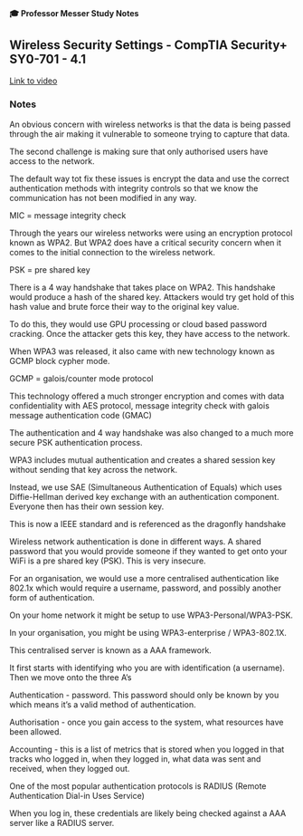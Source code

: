 #### 🎓 Professor Messer Study Notes

##  Wireless Security Settings - CompTIA Security+ SY0-701 - 4.1

[Link to video](https://youtu.be/KaqKoKNEKnE?si=QE84QZYOkCIxUcXt)

### Notes

An obvious concern with wireless networks is that the data is being passed through the air making it vulnerable to someone trying to capture that data.

The second challenge is making sure that only authorised users have access to the network.

The default way tot fix these issues is encrypt the data and use the correct authentication methods with integrity controls so that we know the communication has not been modified in any way. 

MIC = message integrity check

Through the years our wireless networks were using an encryption protocol known as WPA2. But WPA2 does have a critical security concern when it comes to the initial connection to the wireless network.

PSK = pre shared key

There is a 4 way handshake that takes place on WPA2. This handshake would produce a hash of the shared key. Attackers would try get hold of this hash value and brute force their way to the original key value.

To do this, they would use GPU processing or cloud based password cracking. Once the attacker gets this key, they have access to the network.

When WPA3 was released, it also came with new technology known as GCMP block cypher mode. 

GCMP = galois/counter mode protocol

This technology offered a much stronger encryption and comes with data confidentiality with AES protocol, message integrity check with galois message authentication code (GMAC)

The authentication and 4 way handshake was also changed to a much more secure PSK authentication process.

WPA3 includes mutual authentication and creates a shared session key without sending that key across the network.

Instead, we use SAE (Simultaneous Authentication of Equals) which uses Diffie-Hellman derived key exchange with an authentication component. Everyone then has their own session key. 

This is now a IEEE standard and is referenced as the dragonfly handshake

Wireless network authentication is done in different ways. A shared password that you would provide someone if they wanted to get onto your WiFi is a pre shared key (PSK). This is very insecure.

For an organisation, we would use a more centralised authentication like 802.1x which would require a username, password, and possibly another form of authentication. 

On your home network it might be setup to use WPA3-Personal/WPA3-PSK.

In your organisation, you might be using WPA3-enterprise / WPA3-802.1X.

This centralised server is known as a AAA framework. 

It first starts with identifying who you are with identification (a username). Then we move onto the three A’s

Authentication - password. This password should only be known by you which means it’s a valid method of authentication.

Authorisation - once you gain access to the system, what resources have been allowed. 

Accounting - this is a list of metrics that is stored when you logged in that tracks who logged in, when they logged in, what data was sent and received, when they logged out.

One of the most popular authentication protocols is RADIUS (Remote Authentication Dial-in Uses Service)

When you log in, these credentials are likely being checked against a AAA server like a RADIUS server. 
